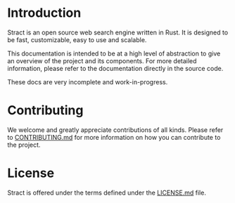 # Introduction
Stract is an open source web search engine written in Rust. It is designed to be fast, customizable, easy to use and scalable.

This documentation is intended to be at a high level of abstraction to give an overview of the project and its components. For more detailed information, please refer to the documentation directly in the source code.

These docs are very incomplete and work-in-progress.

# Contributing
We welcome and greatly appreciate contributions of all kinds. Please refer to [CONTRIBUTING.md](https://github.com/StractOrg/stract/blob/main/CONTRIBUTING.md) for more information on how you can contribute to the project.

# License
Stract is offered under the terms defined under the [LICENSE.md](https://github.com/StractOrg/stract/blob/main/LICENSE.md) file.